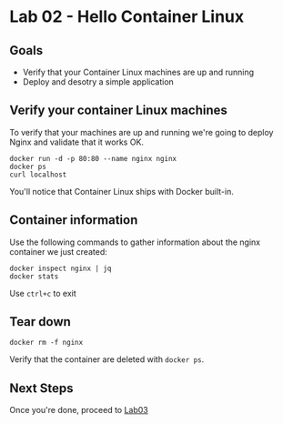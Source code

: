 # Lab 02 - Hello Container Linux

## Goals

- Verify that your Container Linux machines are up and running
- Deploy and desotry a simple application

## Verify your container Linux machines

To verify that your machines are up and running we're going to deploy Nginx and validate that it works OK.

```shell
docker run -d -p 80:80 --name nginx nginx
docker ps
curl localhost
```

You'll notice that Container Linux ships with Docker built-in.

## Container information

Use the following commands to gather information about the nginx container we just created:

```shell
docker inspect nginx | jq
docker stats
```

Use `ctrl+c` to exit

## Tear down

```shell
docker rm -f nginx
```

Verify that the container are deleted with `docker ps`.

## Next Steps

Once you're done, proceed to [Lab03](Lab03.md)
